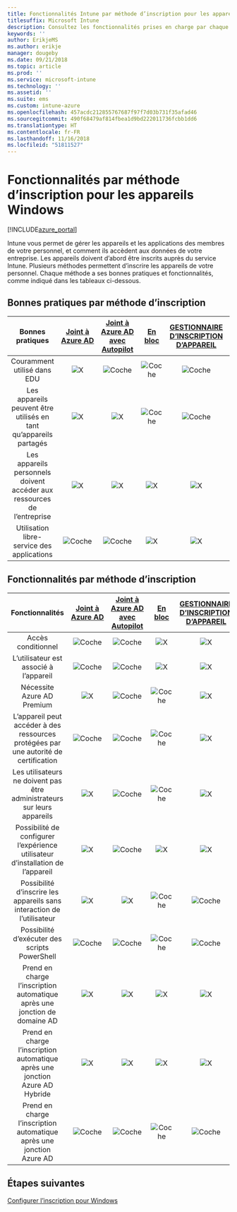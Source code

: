 ```yaml
---
title: Fonctionnalités Intune par méthode d’inscription pour les appareils Windows
titlesuffix: Microsoft Intune
description: Consultez les fonctionnalités prises en charge par chaque méthode d’inscription pour les appareils Windows.
keywords: ''
author: ErikjeMS
ms.author: erikje
manager: dougeby
ms.date: 09/21/2018
ms.topic: article
ms.prod: ''
ms.service: microsoft-intune
ms.technology: ''
ms.assetid: ''
ms.suite: ems
ms.custom: intune-azure
ms.openlocfilehash: 457acdc212855767687f97f7d03b731f35afad46
ms.sourcegitcommit: 490f68479af814fbea1d9bd222011736fcbb1dd6
ms.translationtype: HT
ms.contentlocale: fr-FR
ms.lasthandoff: 11/16/2018
ms.locfileid: "51811527"
---
```

# <a name="capabilities-by-enrollment-method-for-windows-devices"></a>Fonctionnalités par méthode d’inscription pour les appareils Windows
[!INCLUDE[azure_portal](./includes/azure_portal.md)]

Intune vous permet de gérer les appareils et les applications des membres de votre personnel, et comment ils accèdent aux données de votre entreprise. Les appareils doivent d’abord être inscrits auprès du service Intune. Plusieurs méthodes permettent d’inscrire les appareils de votre personnel. Chaque méthode a ses bonnes pratiques et fonctionnalités, comme indiqué dans les tableaux ci-dessous.

## <a name="best-practices-by-enrollment-method"></a>Bonnes pratiques par méthode d’inscription
| **Bonnes pratiques** | **[Joint à Azure AD](windows-enroll.md#enable-windows-10-automatic-enrollment)**|**[Joint à Azure AD avec Autopilot](enrollment-autopilot.md)** |**[En bloc](windows-bulk-enroll.md)**|**[GESTIONNAIRE D’INSCRIPTION D’APPAREIL](device-enrollment-manager-enroll.md)** | **[BYOD](device-enrollment.md#bring-your-own-device)** | **[GPO](https://docs.microsoft.com/windows/client-management/mdm/enroll-a-windows-10-device-automatically-using-group-policy)** |
|:---:|:---:|:---:|:---:|:---:|:---:|:---:|
|Couramment utilisé dans EDU|![X](media/xmark.png)|![Coche](media/checkmark.png)|![Coche](media/checkmark.png)|![Coche](media/checkmark.png)|![X](media/xmark.png)|![X](media/xmark.png)|
|Les appareils peuvent être utilisés en tant qu’appareils partagés|![X](media/xmark.png)|![X](media/xmark.png)|![Coche](media/checkmark.png)|![Coche](media/checkmark.png)|![X](media/xmark.png)|![X](media/xmark.png)|
|Les appareils personnels doivent accéder aux ressources de l’entreprise|![X](media/xmark.png)|![X](media/xmark.png)|![X](media/xmark.png)|![X](media/xmark.png)|![Coche](media/checkmark.png)|![X](media/xmark.png)|
|Utilisation libre-service des applications|![Coche](media/checkmark.png)|![Coche](media/checkmark.png)|![X](media/xmark.png)|![X](media/xmark.png)|![Coche](media/checkmark.png)|![Coche](media/checkmark.png)|

## <a name="capabilities-by-enrollment-method"></a>Fonctionnalités par méthode d’inscription

| **Fonctionnalités** | **[Joint à Azure AD](windows-enroll.md#enable-windows-10-automatic-enrollment)**|**[Joint à Azure AD avec Autopilot](enrollment-autopilot.md)** |**[En bloc](windows-bulk-enroll.md)**|**[GESTIONNAIRE D’INSCRIPTION D’APPAREIL](device-enrollment-manager-enroll.md)** | **[BYOD](device-enrollment.md#bring-your-own-device)** | **[GPO](https://docs.microsoft.com/windows/client-management/mdm/enroll-a-windows-10-device-automatically-using-group-policy)** |
|:---:|:---:|:---:|:---:|:---:|:---:|:---:|
|Accès conditionnel                                      |![Coche](media/checkmark.png)|![Coche](media/checkmark.png)|![X](media/xmark.png)|![X](media/xmark.png)|![Coche](media/checkmark.png)|![Coche](media/checkmark.png)|
|L’utilisateur est associé à l’appareil                    |![Coche](media/checkmark.png)|![Coche](media/checkmark.png)|![X](media/xmark.png)|![X](media/xmark.png)|![Coche](media/checkmark.png)|![Coche](media/checkmark.png)|
|Nécessite Azure AD Premium                               |![X](media/xmark.png)|![Coche](media/checkmark.png)|![Coche](media/checkmark.png)|![X](media/xmark.png)|![X](media/xmark.png)|![Coche](media/checkmark.png)|
|L’appareil peut accéder à des ressources protégées par une autorité de certification             |![Coche](media/checkmark.png)|![Coche](media/checkmark.png)|![Coche](media/checkmark.png)|![X](media/xmark.png)|![Coche](media/checkmark.png)|![Coche](media/checkmark.png)|
|Les utilisateurs ne doivent pas être administrateurs sur leurs appareils               |![X](media/xmark.png)|![Coche](media/checkmark.png)|![Coche](media/checkmark.png)|![X](media/xmark.png)|![X](media/xmark.png)|![X](media/xmark.png)|
|Possibilité de configurer l’expérience utilisateur d’installation de l’appareil        |![X](media/xmark.png)|![Coche](media/checkmark.png)|![X](media/xmark.png)|![X](media/xmark.png)|![X](media/xmark.png)|![X](media/xmark.png)|
|Possibilité d’inscrire les appareils sans interaction de l’utilisateur      |![X](media/xmark.png)|![X](media/xmark.png)|![Coche](media/checkmark.png)|![Coche](media/checkmark.png)|![X](media/xmark.png)|![Coche](media/checkmark.png)|
|Possibilité d’exécuter des scripts PowerShell                       |![Coche](media/checkmark.png)|![Coche](media/checkmark.png)|![Coche](media/checkmark.png)|![Coche](media/checkmark.png)|![X](media/xmark.png)|![X](media/xmark.png)| 
|Prend en charge l’inscription automatique après une jonction de domaine AD      |![X](media/xmark.png)|![X](media/xmark.png)|![X](media/xmark.png)|![X](media/xmark.png)|![X](media/xmark.png)|![Coche](media/checkmark.png)|
|Prend en charge l’inscription automatique après une jonction Azure AD Hybride|![X](media/xmark.png)|![X](media/xmark.png)|![X](media/xmark.png)|![X](media/xmark.png)|![X](media/xmark.png)|![Coche](media/checkmark.png)|
|Prend en charge l’inscription automatique après une jonction Azure AD       |![Coche](media/checkmark.png)|![Coche](media/checkmark.png)|![Coche](media/checkmark.png)|![Coche](media/checkmark.png)|![Coche](media/checkmark.png)|![X](media/xmark.png)|

## <a name="next-steps"></a>Étapes suivantes

[Configurer l’inscription pour Windows](windows-enroll.md)

